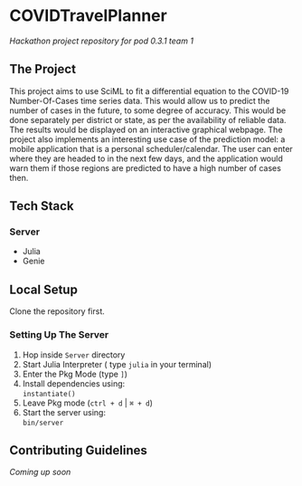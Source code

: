 # COVIDTravelPlanner
_Hackathon project repository for pod 0.3.1 team 1_

## The Project
This project aims to use SciML to fit a differential equation to the COVID-19 Number-Of-Cases time series data. This would allow us to predict the number of cases in the future, to some degree of accuracy. This would be done separately per district or state, as per the availability of reliable data. The results would be displayed on an interactive graphical webpage.
The project also implements an interesting use case of the prediction model: a mobile application that is a personal scheduler/calendar. The user can enter where they are headed to in the next few days, and the application would warn them if those regions are predicted to have a high number of cases then.

## Tech Stack
### Server
- Julia
- Genie

## Local Setup
Clone the repository first.
### Setting Up The Server
1. Hop inside `Server` directory
2. Start Julia Interpreter ( type ```julia``` in your terminal)
3. Enter the Pkg Mode (type `]`)
4. Install dependencies using:  
```instantiate()```
5. Leave Pkg mode (`ctrl + d` | `⌘ + d`)
6. Start the server using:  
```bin/server```

## Contributing Guidelines
_Coming up soon_
